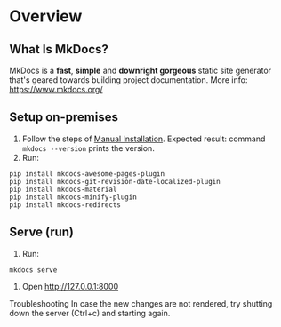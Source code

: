 # Overview

## What Is MkDocs?

MkDocs is a **fast**, **simple** and **downright gorgeous** static site generator that's geared towards building project documentation.
More info: https://www.mkdocs.org/

## Setup on-premises

1. Follow the steps of [Manual Installation](https://www.mkdocs.org/#manual-installation). Expected result: command `mkdocs --version` prints the version.
1. Run:
```
pip install mkdocs-awesome-pages-plugin
pip install mkdocs-git-revision-date-localized-plugin
pip install mkdocs-material
pip install mkdocs-minify-plugin
pip install mkdocs-redirects                          
```

## Serve (run)
1. Run:
```
mkdocs serve
```
1. Open http://127.0.0.1:8000

Troubleshooting
In case the new changes are not rendered, try shutting down the server (Ctrl+c) and starting again.